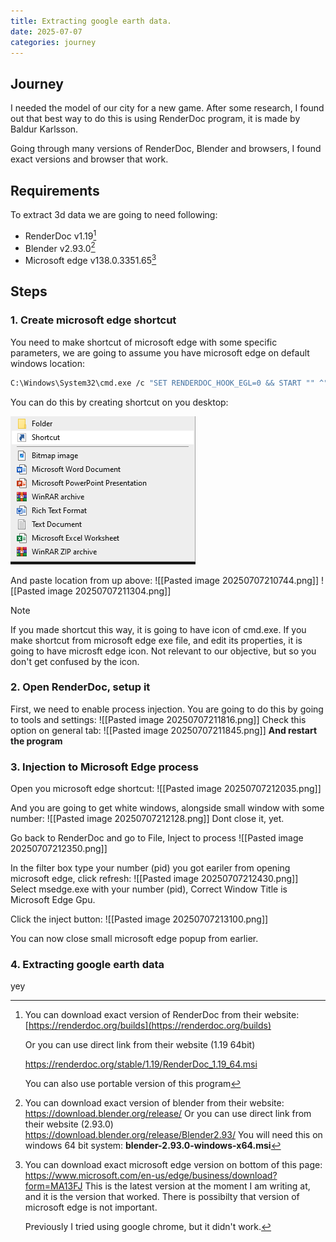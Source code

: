 ```yaml
---
title: Extracting google earth data.
date: 2025-07-07
categories: journey
---
```

## Journey
I needed the model of our city for a new game. After some research, I found out that best way to do this is using RenderDoc program, it is made by Baldur Karlsson.

Going through many versions of RenderDoc, Blender and browsers, I found exact versions and browser that work.
## Requirements
To extract 3d data we are going to need following:
- RenderDoc v1.19[^1]
- Blender v2.93.0[^2]
- Microsoft edge v138.0.3351.65[^3]
## Steps
### 1. Create microsoft edge shortcut
You need to make shortcut of microsoft edge with some specific parameters, we are going to assume you have microsoft edge on default windows location:

```bash
C:\Windows\System32\cmd.exe /c "SET RENDERDOC_HOOK_EGL=0 && START "" ^"C:\Program Files (x86)\Microsoft\Edge\Application\msedge.exe^" --disable-gpu-sandbox --disable_direct_composition=1 --gpu-startup-dialog"
```

You can do this by creating shortcut on you desktop:

 ![creation of shortcut](assets/images/create_shortcut.png)
 
And paste location from up above:
![[Pasted image 20250707210744.png]]
![[Pasted image 20250707211304.png]]

> [!NOTE]
> If you made shortcut this way, it is going to have icon of cmd.exe.
> If you make shortcut from microsoft edge exe file, and edit its properties, it is going to have microsft edge icon. Not relevant to our objective, but so you don't get confused by the icon. 

### 2. Open RenderDoc, setup it
First, we need to enable process injection.
You are going to do this by going to tools and settings:
![[Pasted image 20250707211816.png]]
Check this option on general tab:
![[Pasted image 20250707211845.png]]
**And restart the program**
### 3. Injection to Microsoft Edge process
Open you microsoft edge shortcut:
![[Pasted image 20250707212035.png]]

And you are going to get white windows, alongside small window with some number:
![[Pasted image 20250707212128.png]]
Dont close it, yet.

Go back to RenderDoc and go to File, Inject to process
![[Pasted image 20250707212350.png]]

In the filter box type your number (pid) you got eariler from opening microsoft edge, click refresh:
![[Pasted image 20250707212430.png]]
Select msedge.exe with your number (pid), Correct Window Title is Microsoft Edge Gpu.

Click the inject button:
![[Pasted image 20250707213100.png]]

You can now close small microsoft edge popup from earlier.
### 4. Extracting google earth data
yey

[^1]: You can download exact version of RenderDoc from their website:
	[https://renderdoc.org/builds](https://renderdoc.org/builds)
	
	Or you can use direct link from their website (1.19 64bit)
	
	https://renderdoc.org/stable/1.19/RenderDoc_1.19_64.msi
	
	You can also use portable version of this program

[^2]: You can download exact version of blender from their website:
	https://download.blender.org/release/
	Or you can use direct link from their website (2.93.0)
	https://download.blender.org/release/Blender2.93/
	You will need this on windows 64 bit system:
	**blender-2.93.0-windows-x64.msi**

[^3]: You can download exact microsoft edge version on bottom of this page:
	https://www.microsoft.com/en-us/edge/business/download?form=MA13FJ
	This is the latest version at the moment I am writing at, and it is the version that worked. There is possibilty that version of microsoft edge is not important.
	
	Previously I tried using google chrome, but it didn't work.

